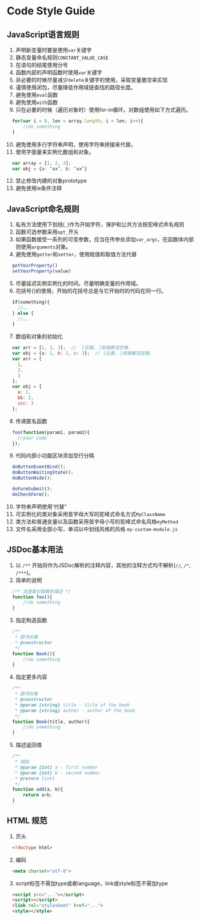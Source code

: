 # Code Style Guide #

## JavaScript语言规则 ##

1.	声明新变量时要是使用`var`关键字
2.	静态变量命名规则`CONSTANT_VALUE_CASE`
3.	在语句的结尾使用分号
4.	函数内部的声明函数时使用`var`关键字
5.	非必要的时候尽量减少`delete`关键字的使用，采取变量置空来实现
6.	谨慎使用闭包，尽量降低作用域链查找的路径长度。
7.	避免使用`eval`函数
8.	避免使用`with`函数
9.	只在必要的时候（遍历对象时）使用for-in循环。对数组使用如下方式遍历。  
```javascript
  for(var i = 0, len = array.length; i < len; i++){  
      //do something  
  }
```
10.	避免使用多行字符串声明，使用字符串拼接来代替。
11.	使用字面量来实例化数组和对象。  
```javascript
  var array = [1, 2, 3];  
  var obj = {a: ‘xx’, b: ‘xx’}
```
12.	禁止修改内建的对象prototype
13.	避免使用ie条件注释


## JavaScript命名规则 ##

1.	私有方法使用下划线(`_`)作为开始字符，保护和公共方法按驼峰式命名规则
2.	函数可选参数采用`opt_`开头
3.	如果函数接受一系列的可变参数，应当在传参处添加`var_args`，在函数体内部则使用`arguments`对象。
4.	避免使用`getter`和`setter`，使用赋值和取值方法代替
```javascript
  getYourProperty()  
  setYourProperty(value)
```

5.	尽量延迟实例实例化的时间。尽量明确变量的作用域。
6.	花括号{}的使用，开始的花括号总是与它开始时的代码在同一行。
```javascript
  if(something){
  	//….
  } else {
  	//…..
  }
```

7.	数组和对象的初始化  
```javascript
  var arr = [1, 2, 3];  //  [后面, ]前面都没空格.  
  var obj = {a: 1, b: 2, c: 3};  // {后面, }前面都没空格.  
  var arr = [  
    1,  
    2,  
    3  
  ];  
  var obj = {  
    a: 1,  
    bb: 2,  
    ccc: 3  
  };  
```
8. 传递匿名函数
```javascript
  foo(function(param1, param2){
    //your code
  });
```
9. 代码内部小功能区块添加空行分隔
```javascript
  doButtonEventBind();
  doButtonWaitingState();
  doButtonHide();

  doFormSubmit();
  doCheckForm();
```
10. 字符串声明使用'代替"
11. 可实例化的类对象采用首字母大写的驼峰式命名方式`MyClassName`
12. 类方法和普通变量以及函数采用首字母小写的驼峰式命名风格`myMethod`
13. 文件名采用全部小写，单词以中划线风格的风格 `my-custom-module.js`

## JSDoc基本用法 ##

1. 以 `/**` 开始将作为JSDoc解析的注释内容，其他的注释方式均不解析(`//`, `/*`, `/***`)。
2. 简单的说明
```javascript
  /** 这里是对函数的描述 */
  function foo(){
      //do something
  }
```
3. 指定构造函数
```javascript
  /**
   * 图书对象
   * @constructor
   */
  function Book(){
      //do something
  }
```
4. 指定更多内容
```javascript
  /**
   * 图书对象
   * @constructor
   * @param {string} title - title of the book
   * @param {string} author - author of the book
   */
  function Book(title, author){
      //do something
  }
```
5. 描述返回值
```javascript
  /**
   * 相加
   * @param {int} a - first number
   * @param {int} b - second number
   * @return {int}
   */
  function add(a, b){
      return a+b;
  }
```
## HTML 规范 ##

1. 页头
```html
  <!doctype html>
```
2. 编码
```html
  <meta charset="utf-8">
```
3. script标签不需加type或者language，link或style标签不需加type
```html
  <script src="..."></script>
  <script></script>
  <link rel="stylesheet" href="...">
  <style></style>
```
